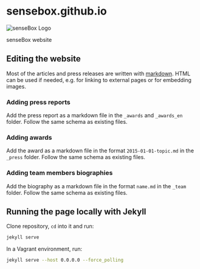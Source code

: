# sensebox.github.io

![senseBox Logo](https://raw.githubusercontent.com/sensebox/sensebox.github.io/master/images/sensebox_wort_und_logo.svg "senseBox Logo")

senseBox website

## Editing the website

Most of the articles and press releases are written with [markdown](https://github.com/adam-p/markdown-here/wiki/Markdown-Cheatsheet). HTML can be used if needed, e.g. for linking to external pages or for embedding images.

### Adding press reports

Add the press report as a markdown file in the `_awards` and `_awards_en` folder. Follow the same schema as existing files.

### Adding awards

Add the award as a markdown file in the format `2015-01-01-topic.md` in the `_press` folder. Follow the same schema as existing files.

### Adding team members biographies

Add the biography as a markdown file in the format `name.md` in the `_team` folder. Follow the same schema as existing files.

## Running the page locally with Jekyll

Clone repository, `cd` into it and run:

```bash
jekyll serve
```

In a Vagrant environment, run:

```bash
jekyll serve --host 0.0.0.0 --force_polling
```
